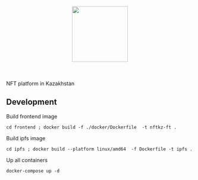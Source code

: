 <h1 align="center">
<img src="https://avatars.githubusercontent.com/u/118668024?s=200&v=4" width="150">
</h1><br>

NFT platform in Kazakhstan

## Development

Build frontend image  

```
cd frontend ; docker build -f ./docker/Dockerfile  -t nftkz-ft .
```

Build ipfs image

```
cd ipfs ; docker build --platform linux/amd64  -f Dockerfile -t ipfs .
```

Up all containers

```
docker-compose up -d
```
